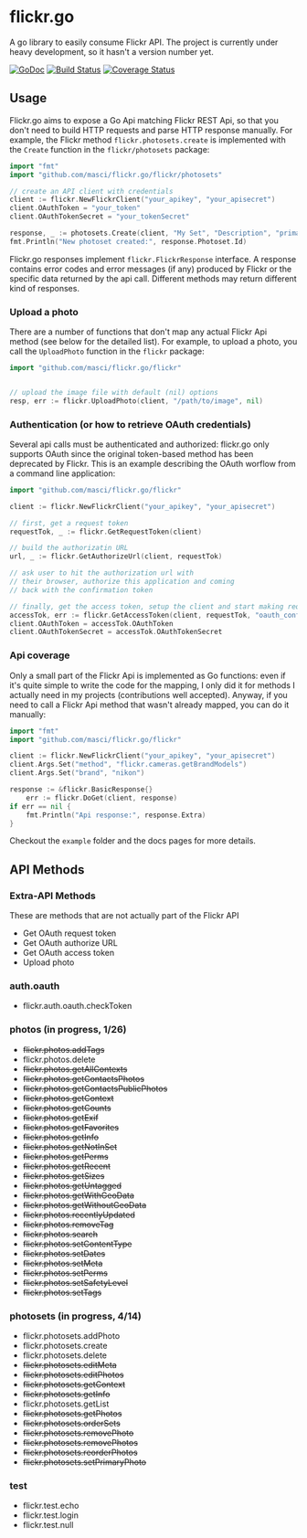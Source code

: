 # flickr.go

A go library to easily consume Flickr API.
The project is currently under heavy development, so it hasn't a version number yet.

[![GoDoc](https://godoc.org/github.com/masci/flickr.go?status.svg)](https://godoc.org/github.com/masci/flickr.go)
[![Build Status](https://travis-ci.org/masci/flickr.go.svg)](https://travis-ci.org/masci/flickr.go)
[![Coverage Status](https://coveralls.io/repos/masci/flickr.go/badge.svg)](https://coveralls.io/r/masci/flickr.go)

## Usage

Flickr.go aims to expose a Go Api matching Flickr REST Api, so that you don't need
to build HTTP requests and parse HTTP response manually. For example, the Flickr
method `flickr.photosets.create` is implemented with the `Create` function in the `flickr/photosets`
package:

```go
import "fmt"
import "github.com/masci/flickr.go/flickr/photosets"

// create an API client with credentials
client := flickr.NewFlickrClient("your_apikey", "your_apisecret")
client.OAuthToken = "your_token"
client.OAuthTokenSecret = "your_tokenSecret"

response, _ := photosets.Create(client, "My Set", "Description", "primary_photo_id")
fmt.Println("New photoset created:", response.Photoset.Id)
```

Flickr.go responses implement `flickr.FlickrResponse` interface. A response contains error codes 
and error messages (if any) produced by Flickr or the specific data returned by the api call. 
Different methods may return different kind of responses.

### Upload a photo

There are a number of functions that don't map any actual Flickr Api method
(see below for the detailed list). For example, to upload a photo, you call the 
`UploadPhoto` function in the `flickr` package:

```go
import "github.com/masci/flickr.go/flickr"


// upload the image file with default (nil) options
resp, err := flickr.UploadPhoto(client, "/path/to/image", nil)
```

### Authentication (or how to retrieve OAuth credentials)

Several api calls must be authenticated and authorized: flickr.go only supports
OAuth since the original token-based method has been deprecated by Flickr. This
is an example describing the OAuth worflow from a command line application:

```go
import "github.com/masci/flickr.go/flickr"

client := flickr.NewFlickrClient("your_apikey", "your_apisecret")

// first, get a request token
requestTok, _ := flickr.GetRequestToken(client)

// build the authorizatin URL
url, _ := flickr.GetAuthorizeUrl(client, requestTok)

// ask user to hit the authorization url with
// their browser, authorize this application and coming
// back with the confirmation token

// finally, get the access token, setup the client and start making requests
accessTok, err := flickr.GetAccessToken(client, requestTok, "oauth_confirmation_code")
client.OAuthToken = accessTok.OAuthToken
client.OAuthTokenSecret = accessTok.OAuthTokenSecret
```

### Api coverage

Only a small part of the Flickr Api is implemented as Go functions: even if it's quite
simple to write the code for the mapping, I only did it for methods I actually need in my projects
(contributions well accepted). Anyway, if you need to call a Flickr Api method that wasn't
already mapped, you can do it manually:

```go
import "fmt"
import "github.com/masci/flickr.go/flickr"

client := flickr.NewFlickrClient("your_apikey", "your_apisecret")
client.Args.Set("method", "flickr.cameras.getBrandModels")
client.Args.Set("brand", "nikon")

response := &flickr.BasicResponse{}
    err := flickr.DoGet(client, response)
if err == nil {
    fmt.Println("Api response:", response.Extra)
}
```

Checkout the `example` folder and the docs pages for more details.

## API Methods

### Extra-API Methods
These are methods that are not actually part of the Flickr API

 * Get OAuth request token
 * Get OAuth authorize URL
 * Get OAuth access token
 * Upload photo

### auth.oauth
 * flickr.auth.oauth.checkToken

### photos (in progress, 1/26)
 * ~~flickr.photos.addTags~~
 * flickr.photos.delete
 * ~~flickr.photos.getAllContexts~~
 * ~~flickr.photos.getContactsPhotos~~
 * ~~flickr.photos.getContactsPublicPhotos~~
 * ~~flickr.photos.getContext~~
 * ~~flickr.photos.getCounts~~
 * ~~flickr.photos.getExif~~
 * ~~flickr.photos.getFavorites~~
 * ~~flickr.photos.getInfo~~
 * ~~flickr.photos.getNotInSet~~
 * ~~flickr.photos.getPerms~~
 * ~~flickr.photos.getRecent~~
 * ~~flickr.photos.getSizes~~
 * ~~flickr.photos.getUntagged~~
 * ~~flickr.photos.getWithGeoData~~
 * ~~flickr.photos.getWithoutGeoData~~
 * ~~flickr.photos.recentlyUpdated~~
 * ~~flickr.photos.removeTag~~
 * ~~flickr.photos.search~~
 * ~~flickr.photos.setContentType~~
 * ~~flickr.photos.setDates~~
 * ~~flickr.photos.setMeta~~
 * ~~flickr.photos.setPerms~~
 * ~~flickr.photos.setSafetyLevel~~
 * ~~flickr.photos.setTags~~

### photosets (in progress, 4/14)
 * flickr.photosets.addPhoto
 * flickr.photosets.create
 * flickr.photosets.delete
 * ~~flickr.photosets.editMeta~~
 * ~~flickr.photosets.editPhotos~~
 * ~~flickr.photosets.getContext~~
 * ~~flickr.photosets.getInfo~~
 * flickr.photosets.getList
 * ~~flickr.photosets.getPhotos~~
 * ~~flickr.photosets.orderSets~~
 * ~~flickr.photosets.removePhoto~~
 * ~~flickr.photosets.removePhotos~~
 * ~~flickr.photosets.reorderPhotos~~
 * ~~flickr.photosets.setPrimaryPhoto~~

### test
 * flickr.test.echo
 * flickr.test.login
 * flickr.test.null


